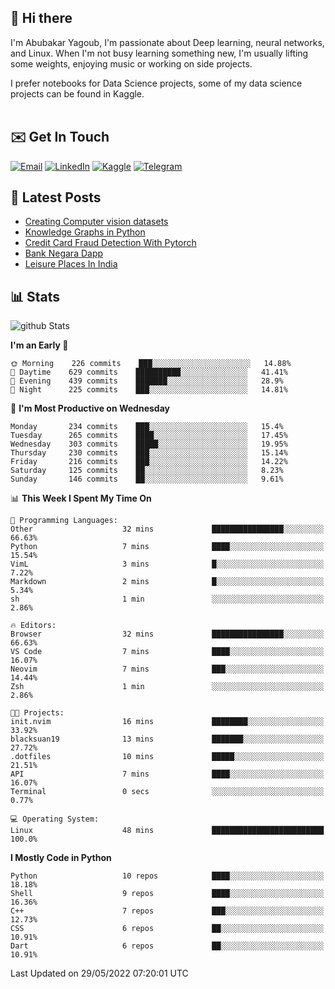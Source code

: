 ## 👋 Hi there

I'm Abubakar Yagoub, I'm passionate about Deep learning, neural networks, and
Linux. When I'm not busy learning something new, I'm usually lifting some
weights, enjoying music or working on side projects.

I prefer notebooks for Data Science projects, some of my data science projects
can be found in Kaggle. <br> <br>

## ✉️ Get In Touch

[![Email](https://img.shields.io/badge/Email-f1f1f1?style=for-the-badge&logo=gmail&logoColor=0f111a)](mailto:hi@blacksuan19.dev)
[![LinkedIn](https://img.shields.io/badge/LinkedIn-0077B5?style=for-the-badge&logo=linkedin&logoColor=white)](https://www.linkedin.com/in/blacksuan19/)
[![Kaggle](https://img.shields.io/badge/Kaggle-5acfff?style=for-the-badge&logo=kaggle&logoColor=white)](http://kaggle.com/abubakaryagob/)
[![Telegram](https://img.shields.io/badge/Telegram-2CA5E0?style=for-the-badge&logo=telegram&logoColor=white)](https://t.me/blacksuan19)

## 📩 Latest Posts

<!-- BLOG-POST-LIST:START -->
- [Creating Computer vision datasets](http://blacksuan19.dev/blog/creating-datasets/)
- [Knowledge Graphs in Python](http://blacksuan19.dev/projects/Knowledge_Graphs/)
- [Credit Card Fraud Detection With Pytorch](http://blacksuan19.dev/projects/credit-card-fraud-detection-with-pytorch/)
- [Bank Negara Dapp](http://blacksuan19.dev/projects/bank-negara/)
- [Leisure Places In India](http://blacksuan19.dev/projects/leisure-places-in-india/)
<!-- BLOG-POST-LIST:END -->

## 📊 Stats

![github Stats](https://github-readme-stats.vercel.app/api?username=blacksuan19&theme=github_dark&show_icons=true&count_private=true&custom_title=Github%20Stats&hide_border=true)

<!--START_SECTION:waka-->
**I'm an Early 🐤** 

```text
🌞 Morning    226 commits    ███░░░░░░░░░░░░░░░░░░░░░░   14.88% 
🌆 Daytime    629 commits    ██████████░░░░░░░░░░░░░░░   41.41% 
🌃 Evening    439 commits    ███████░░░░░░░░░░░░░░░░░░   28.9% 
🌙 Night      225 commits    ███░░░░░░░░░░░░░░░░░░░░░░   14.81%

```
📅 **I'm Most Productive on Wednesday** 

```text
Monday       234 commits    ███░░░░░░░░░░░░░░░░░░░░░░   15.4% 
Tuesday      265 commits    ████░░░░░░░░░░░░░░░░░░░░░   17.45% 
Wednesday    303 commits    █████░░░░░░░░░░░░░░░░░░░░   19.95% 
Thursday     230 commits    ███░░░░░░░░░░░░░░░░░░░░░░   15.14% 
Friday       216 commits    ███░░░░░░░░░░░░░░░░░░░░░░   14.22% 
Saturday     125 commits    ██░░░░░░░░░░░░░░░░░░░░░░░   8.23% 
Sunday       146 commits    ██░░░░░░░░░░░░░░░░░░░░░░░   9.61%

```


📊 **This Week I Spent My Time On** 

```text
💬 Programming Languages: 
Other                    32 mins             ████████████████░░░░░░░░░   66.63% 
Python                   7 mins              ████░░░░░░░░░░░░░░░░░░░░░   15.54% 
VimL                     3 mins              █░░░░░░░░░░░░░░░░░░░░░░░░   7.22% 
Markdown                 2 mins              █░░░░░░░░░░░░░░░░░░░░░░░░   5.34% 
sh                       1 min               ░░░░░░░░░░░░░░░░░░░░░░░░░   2.86%

🔥 Editors: 
Browser                  32 mins             ████████████████░░░░░░░░░   66.63% 
VS Code                  7 mins              ████░░░░░░░░░░░░░░░░░░░░░   16.07% 
Neovim                   7 mins              ███░░░░░░░░░░░░░░░░░░░░░░   14.44% 
Zsh                      1 min               ░░░░░░░░░░░░░░░░░░░░░░░░░   2.86%

🐱‍💻 Projects: 
init.nvim                16 mins             ████████░░░░░░░░░░░░░░░░░   33.92% 
blacksuan19              13 mins             ███████░░░░░░░░░░░░░░░░░░   27.72% 
.dotfiles                10 mins             █████░░░░░░░░░░░░░░░░░░░░   21.51% 
API                      7 mins              ████░░░░░░░░░░░░░░░░░░░░░   16.07% 
Terminal                 0 secs              ░░░░░░░░░░░░░░░░░░░░░░░░░   0.77%

💻 Operating System: 
Linux                    48 mins             █████████████████████████   100.0%

```

**I Mostly Code in Python** 

```text
Python                   10 repos            ████░░░░░░░░░░░░░░░░░░░░░   18.18% 
Shell                    9 repos             ████░░░░░░░░░░░░░░░░░░░░░   16.36% 
C++                      7 repos             ███░░░░░░░░░░░░░░░░░░░░░░   12.73% 
CSS                      6 repos             ██░░░░░░░░░░░░░░░░░░░░░░░   10.91% 
Dart                     6 repos             ██░░░░░░░░░░░░░░░░░░░░░░░   10.91%

```



 Last Updated on 29/05/2022 07:20:01 UTC
<!--END_SECTION:waka-->
